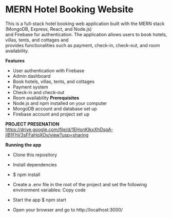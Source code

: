 <h1>MERN Hotel Booking Website<br></h1>
This is a full-stack hotel booking web application built with the MERN stack (MongoDB, Express, React, and Node.js)<br> and Firebase for authentication. The application allows users to book hotels, villas, tents, and cottages and <br> provides functionalities such as payment, check-in, check-out, 
and room availability.

**Features**
- User authentication with Firebase
- Admin dashboard
- Book hotels, villas, tents, and cottages
- Payment system
- Check-in and check-out
- Room availability
**Prerequisites**
- Node.js and npm installed on your computer
- MongoDB account and database set up
- Firebase account and project set up

**PROJECT PRESENATION**
https://drive.google.com/file/d/1EHonKIkxXhDspA-jIB1FhV3sFFaHqXOv/view?usp=sharing




















**Running the app**<br>
- Clone this repository
- Install dependencies

- $ npm install

- Create a .env file in the root of the project and set the following environment variables:
Copy code

- Start the app
$ npm start
- Open your browser and go to http://localhost:3000/







